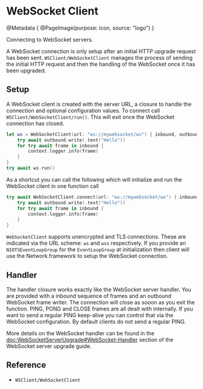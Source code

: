 # WebSocket Client

@Metadata {
    @PageImage(purpose: icon, source: "logo")
}

Connecting to WebSocket servers.

A WebSocket connection is only setup after an initial HTTP upgrade request has been sent. ``WSClient/WebSocketClient`` manages the process of sending the initial HTTP request and then the handling of the WebSocket once it has been upgraded.

## Setup

A WebSocket client is created with the server URL, a closure to handle the connection and optional configuration values. To connect call ``WSClient/WebSocketClient/run()``. This will exit once the WebSocket connection has closed.

```swift
let ws = WebSocketClient(url: "ws://mywebsocket/ws") { inbound, outbound, context in
    try await outbound.write(.text("Hello"))
    for try await frame in inbound {
        context.logger.info(frame)
    }
}
try await ws.run()
```

As a shortcut you can call the following which will initialize and run the WebSocket client in one function call

```swift
try await WebSocketClient.connect(url: "ws://mywebsocket/ws") { inbound, outbound, context in
    try await outbound.write(.text("Hello"))
    for try await frame in inbound {
        context.logger.info(frame)
    }
}
```

`WebSocketClient` supports unencrypted and TLS connections. These are indicated via the URL scheme: `ws` and `wss` respectively. If you provide an `NIOTSEventLoopGroup` for the `EventLoopGroup` at initialization then client will use the Network.framework to setup the WebSocket connection. 

## Handler

The handler closure works exactly like the WebSocket server handler. You are provided with a inbound sequence of frames and an outbound WebSocket frame writer. The connection will close as sooon as you exit the function. PING, PONG and CLOSE frames are all dealt with internally. If you want to send a regular PING keep-alive you can control that via the WebSocket configuration. By default clients do not send a regular PING.

More details on the WebSocket handler can be found in the <doc:WebSocketServerUpgrade#WebSocket-Handler> section of the WebSocket server upgrade guide.

## Reference

- ``WSClient/WebSocketClient``
